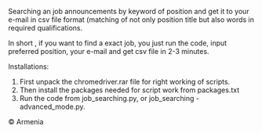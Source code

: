 Searching an job announcements by keyword of position and get it to your e-mail in csv file format (matching of not only position title but also words in required qualifications.

In short , 
if you want to find a exact job, you just run the code, input preferred position, your e-mail and get csv file in 2-3 minutes.

Installations:
1. First unpack the chromedriver.rar file for right working of scripts.
2. Then install the packages needed for script work from packages.txt
3. Run the code from job_searching.py, or job_searching - advanced_mode.py.

© Armenia
